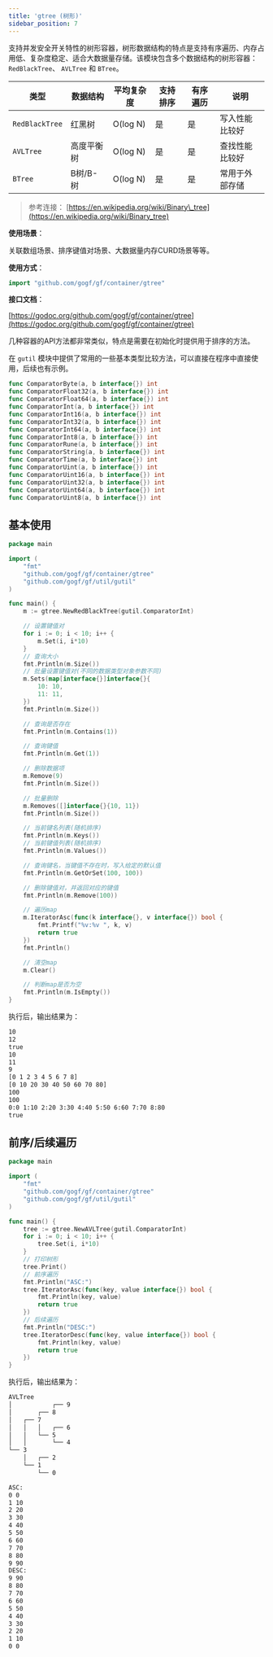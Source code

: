 ```yaml
---
title: 'gtree (树形)'
sidebar_position: 7
---
```


支持并发安全开关特性的树形容器，树形数据结构的特点是支持有序遍历、内存占用低、复杂度稳定、适合大数据量存储。该模块包含多个数据结构的树形容器： `RedBlackTree`、 `AVLTree` 和 `BTree`。

| 类型 | 数据结构 | 平均复杂度 | 支持排序 | 有序遍历 | 说明 |
| --- | --- | --- | --- | --- | --- |
| `RedBlackTree` | 红黑树 | O(log N) | 是 | 是 | 写入性能比较好 |
| `AVLTree` | 高度平衡树 | O(log N) | 是 | 是 | 查找性能比较好 |
| `BTree` | B树/B-树 | O(log N) | 是 | 是 | 常用于外部存储 |

> 参考连接： [https://en.wikipedia.org/wiki/Binary\_tree](https://en.wikipedia.org/wiki/Binary_tree)

**使用场景**：

关联数组场景、排序键值对场景、大数据量内存CURD场景等等。

**使用方式**：

```  go
import "github.com/gogf/gf/container/gtree"

```

**接口文档**：

[https://godoc.org/github.com/gogf/gf/container/gtree](https://godoc.org/github.com/gogf/gf/container/gtree)

几种容器的API方法都非常类似，特点是需要在初始化时提供用于排序的方法。

在 `gutil` 模块中提供了常用的一些基本类型比较方法，可以直接在程序中直接使用，后续也有示例。

```  go
func ComparatorByte(a, b interface{}) int
func ComparatorFloat32(a, b interface{}) int
func ComparatorFloat64(a, b interface{}) int
func ComparatorInt(a, b interface{}) int
func ComparatorInt16(a, b interface{}) int
func ComparatorInt32(a, b interface{}) int
func ComparatorInt64(a, b interface{}) int
func ComparatorInt8(a, b interface{}) int
func ComparatorRune(a, b interface{}) int
func ComparatorString(a, b interface{}) int
func ComparatorTime(a, b interface{}) int
func ComparatorUint(a, b interface{}) int
func ComparatorUint16(a, b interface{}) int
func ComparatorUint32(a, b interface{}) int
func ComparatorUint64(a, b interface{}) int
func ComparatorUint8(a, b interface{}) int

```

## 基本使用

```  go
package main

import (
	"fmt"
	"github.com/gogf/gf/container/gtree"
	"github.com/gogf/gf/util/gutil"
)

func main() {
	m := gtree.NewRedBlackTree(gutil.ComparatorInt)

	// 设置键值对
	for i := 0; i < 10; i++ {
		m.Set(i, i*10)
	}
	// 查询大小
	fmt.Println(m.Size())
	// 批量设置键值对(不同的数据类型对象参数不同)
	m.Sets(map[interface{}]interface{}{
		10: 10,
		11: 11,
	})
	fmt.Println(m.Size())

	// 查询是否存在
	fmt.Println(m.Contains(1))

	// 查询键值
	fmt.Println(m.Get(1))

	// 删除数据项
	m.Remove(9)
	fmt.Println(m.Size())

	// 批量删除
	m.Removes([]interface{}{10, 11})
	fmt.Println(m.Size())

	// 当前键名列表(随机排序)
	fmt.Println(m.Keys())
	// 当前键值列表(随机排序)
	fmt.Println(m.Values())

	// 查询键名，当键值不存在时，写入给定的默认值
	fmt.Println(m.GetOrSet(100, 100))

	// 删除键值对，并返回对应的键值
	fmt.Println(m.Remove(100))

	// 遍历map
	m.IteratorAsc(func(k interface{}, v interface{}) bool {
		fmt.Printf("%v:%v ", k, v)
		return true
	})
	fmt.Println()

	// 清空map
	m.Clear()

	// 判断map是否为空
	fmt.Println(m.IsEmpty())
}

```

执行后，输出结果为：

``` html
10
12
true
10
11
9
[0 1 2 3 4 5 6 7 8]
[0 10 20 30 40 50 60 70 80]
100
100
0:0 1:10 2:20 3:30 4:40 5:50 6:60 7:70 8:80
true

```

## 前序/后续遍历

```  go
package main

import (
	"fmt"
	"github.com/gogf/gf/container/gtree"
	"github.com/gogf/gf/util/gutil"
)

func main() {
	tree := gtree.NewAVLTree(gutil.ComparatorInt)
	for i := 0; i < 10; i++ {
		tree.Set(i, i*10)
	}
	// 打印树形
	tree.Print()
	// 前序遍历
	fmt.Println("ASC:")
	tree.IteratorAsc(func(key, value interface{}) bool {
		fmt.Println(key, value)
		return true
	})
	// 后续遍历
	fmt.Println("DESC:")
	tree.IteratorDesc(func(key, value interface{}) bool {
		fmt.Println(key, value)
		return true
	})
}

```

执行后，输出结果为：

``` html
AVLTree
│           ┌── 9
│       ┌── 8
│   ┌── 7
│   │   │   ┌── 6
│   │   └── 5
│   │       └── 4
└── 3
    │   ┌── 2
    └── 1
        └── 0

ASC:
0 0
1 10
2 20
3 30
4 40
5 50
6 60
7 70
8 80
9 90
DESC:
9 90
8 80
7 70
6 60
5 50
4 40
3 30
2 20
1 10
0 0

```